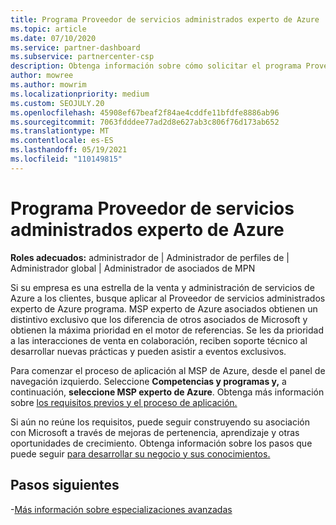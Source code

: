 ```yaml
---
title: Programa Proveedor de servicios administrados experto de Azure
ms.topic: article
ms.date: 07/10/2020
ms.service: partner-dashboard
ms.subservice: partnercenter-csp
description: Obtenga información sobre cómo solicitar el programa Proveedor de servicios administrados experto de Azure para destacarse de otros asociados y obtener la máxima prioridad en el motor de referencias.
author: mowree
ms.author: mowrim
ms.localizationpriority: medium
ms.custom: SEOJULY.20
ms.openlocfilehash: 45908ef67beaf2f84ae4cddfe11bfdfe8886ab96
ms.sourcegitcommit: 7063fdddee77ad2d8e627ab3c806f76d173ab652
ms.translationtype: MT
ms.contentlocale: es-ES
ms.lasthandoff: 05/19/2021
ms.locfileid: "110149815"
---
```

# <a name="azure-expert-managed-services-provider-program"></a>Programa Proveedor de servicios administrados experto de Azure

**Roles adecuados:** administrador de | Administrador de perfiles de | Administrador global | Administrador de asociados de MPN

Si su empresa es una estrella de la venta y administración de servicios de Azure a los clientes, busque aplicar al Proveedor de servicios administrados experto de Azure programa. MSP experto de Azure asociados obtienen un distintivo exclusivo que los diferencia de otros asociados de Microsoft y obtienen la máxima prioridad en el motor de referencias. Se les da prioridad a las interacciones de venta en colaboración, reciben soporte técnico al desarrollar nuevas prácticas y pueden asistir a eventos exclusivos.

Para comenzar el proceso de aplicación al MSP de Azure, desde el panel de navegación izquierdo. Seleccione **Competencias y programas y,** a continuación, **seleccione MSP experto de Azure**. Obtenga más información sobre [los requisitos previos y el proceso de aplicación.](https://partner.microsoft.com/membership/azure-expert-msp) 

Si aún no reúne los requisitos, puede seguir construyendo su asociación con Microsoft a través de mejoras de pertenencia, aprendizaje y otras oportunidades de crecimiento.
Obtenga información sobre los pasos que puede seguir [para desarrollar su negocio y sus conocimientos.](https://partner.microsoft.com/membership/azure-expert-msp)

## <a name="next-steps"></a>Pasos siguientes

-[Más información sobre especializaciones avanzadas](advanced-specializations.md)